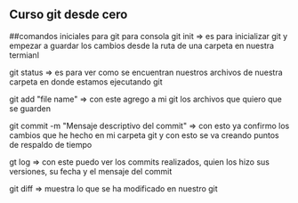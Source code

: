 ## Curso git desde cero

##comandos iniciales para git para consola
git init => es para inicializar git y empezar a guardar los cambios desde la ruta de una carpeta
en nuestra termianl

git status => es para ver como se encuentran nuestros archivos de nuestra carpeta en donde estamos ejecutando git

git add "file name" => con este agrego a mi git los archivos que quiero que se guarden

git commit -m "Mensaje descriptivo del commit"  => con esto ya confirmo los cambios que he hecho en mi carpeta git y con esto se va creando puntos de respaldo de tiempo

gt log => con este puedo ver los commits realizados, quien los hizo sus versiones, su fecha y el mensaje del commit

git diff => muestra lo que se ha modificado en nuestro git
